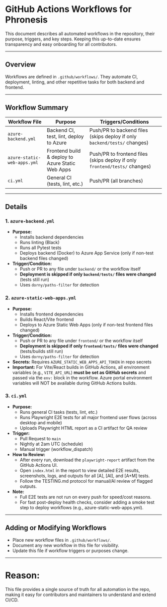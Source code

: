 # GitHub Actions Workflows for Phronesis

This document describes all automated workflows in the repository, their purpose, triggers, and key steps. Keeping this up-to-date ensures transparency and easy onboarding for all contributors.

---

## Overview

Workflows are defined in `.github/workflows/`. They automate CI, deployment, linting, and other repetitive tasks for both backend and frontend.

---

## Workflow Summary

| Workflow File                      | Purpose                                 | Triggers/Conditions                 |
|------------------------------------|-----------------------------------------|--------------------------|
| `azure-backend.yml`                | Backend CI, test, lint, deploy to Azure | Push/PR to backend files (skips deploy if only `backend/tests/` changes) |
| `azure-static-web-apps.yml`        | Frontend build & deploy to Azure Static Web Apps | Push/PR to frontend files (skips deploy if only `frontend/tests/` changes) |
| `ci.yml`                           | General CI (tests, lint, etc.)          | Push/PR (all branches)   |

---

## Details

### 1. `azure-backend.yml`
- **Purpose:**
  - Installs backend dependencies
  - Runs linting (Black)
  - Runs all Pytest tests
  - Deploys backend (Docker) to Azure App Service (only if non-test backend files changed)
- **Trigger/Condition:**
  - Push or PR to any file under `backend/` or the workflow itself
  - **Deployment is skipped if only `backend/tests/` files were changed** (tests still run)
  - Uses `dorny/paths-filter` for detection

### 2. `azure-static-web-apps.yml`
- **Purpose:**
  - Installs frontend dependencies
  - Builds React/Vite frontend
  - Deploys to Azure Static Web Apps (only if non-test frontend files changed)
- **Trigger/Condition:**
  - Push or PR to any file under `frontend/` or the workflow itself
  - **Deployment is skipped if only `frontend/tests/` files were changed** (tests/builds still run)
  - Uses `dorny/paths-filter` for detection
- **Secrets:** Requires `AZURE_STATIC_WEB_APPS_API_TOKEN` in repo secrets
- **Important:** For Vite/React builds in GitHub Actions, all environment variables (e.g., `VITE_API_URL`) **must be set as GitHub secrets** and passed via the `env:` block in the workflow. Azure portal environment variables will NOT be available during GitHub Actions builds.
### 3. `ci.yml`
- **Purpose:**
  - Runs general CI tasks (tests, lint, etc.)
  - Runs Playwright E2E tests for all major frontend user flows (across desktop and mobile)
  - Uploads Playwright HTML report as a CI artifact for QA review
- **Trigger:**
  - Pull Request to `main`
  - Nightly at 2am UTC (schedule)
  - Manual trigger (workflow_dispatch)
- **How to Review:**
  - After every run, download the `playwright-report` artifact from the GitHub Actions UI.
  - Open `index.html` in the report to view detailed E2E results, screenshots, logs, and outputs for all [A], [AI], and [A+M] tests.
  - Follow the TESTING.md protocol for manual/AI review of flagged outputs.
- **Note:**
  - Full E2E tests are not run on every push for speed/cost reasons.
  - For fast post-deploy health checks, consider adding a smoke test step to deploy workflows (e.g., azure-static-web-apps.yml).

---

## Adding or Modifying Workflows
- Place new workflow files in `.github/workflows/`.
- Document any new workflow in this file for visibility.
- Update this file if workflow triggers or purposes change.

---

# Reason:
This file provides a single source of truth for all automation in the repo, making it easy for contributors and maintainers to understand and extend CI/CD.
